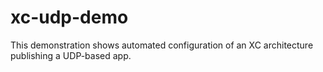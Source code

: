 # xc-udp-demo
This demonstration shows automated configuration of an XC architecture publishing a UDP-based app.
